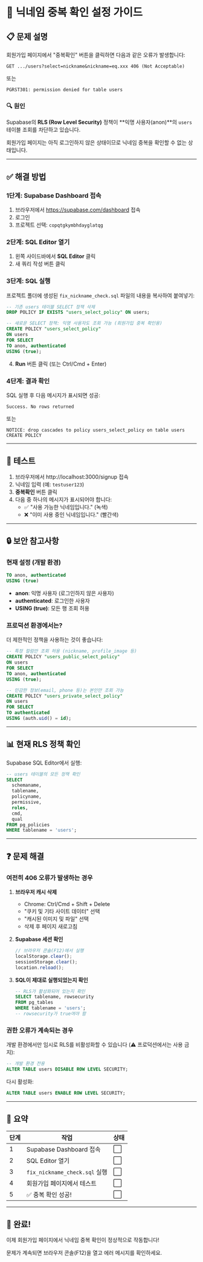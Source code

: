 # 🔧 닉네임 중복 확인 설정 가이드

## 📋 문제 설명

회원가입 페이지에서 "중복확인" 버튼을 클릭하면 다음과 같은 오류가 발생합니다:

```
GET .../users?select=nickname&nickname=eq.xxx 406 (Not Acceptable)
```

또는

```
PGRST301: permission denied for table users
```

### 🔍 원인

Supabase의 **RLS (Row Level Security)** 정책이 **익명 사용자(anon)**의 `users` 테이블 조회를 차단하고 있습니다.

회원가입 페이지는 아직 로그인하지 않은 상태이므로 닉네임 중복을 확인할 수 없는 상태입니다.

---

## ✅ 해결 방법

### 1단계: Supabase Dashboard 접속

1. 브라우저에서 https://supabase.com/dashboard 접속
2. 로그인
3. 프로젝트 선택: `copqtgkymbhdayglatqg`

### 2단계: SQL Editor 열기

1. 왼쪽 사이드바에서 **SQL Editor** 클릭
2. 새 쿼리 작성 버튼 클릭

### 3단계: SQL 실행

프로젝트 폴더에 생성된 `fix_nickname_check.sql` 파일의 내용을 복사하여 붙여넣기:

```sql
-- 기존 users 테이블 SELECT 정책 삭제
DROP POLICY IF EXISTS "users_select_policy" ON users;

-- 새로운 SELECT 정책: 익명 사용자도 조회 가능 (회원가입 중복 확인용)
CREATE POLICY "users_select_policy"
ON users
FOR SELECT
TO anon, authenticated
USING (true);
```

4. **Run** 버튼 클릭 (또는 Ctrl/Cmd + Enter)

### 4단계: 결과 확인

SQL 실행 후 다음 메시지가 표시되면 성공:

```
Success. No rows returned
```

또는

```
NOTICE: drop cascades to policy users_select_policy on table users
CREATE POLICY
```

---

## 🧪 테스트

1. 브라우저에서 http://localhost:3000/signup 접속
2. 닉네임 입력 (예: `testuser123`)
3. **중복확인** 버튼 클릭
4. 다음 중 하나의 메시지가 표시되어야 합니다:
   - ✅ "사용 가능한 닉네임입니다." (녹색)
   - ❌ "이미 사용 중인 닉네임입니다." (빨간색)

---

## 🔒 보안 참고사항

### 현재 설정 (개발 환경)

```sql
TO anon, authenticated
USING (true)
```

- **anon**: 익명 사용자 (로그인하지 않은 사용자)
- **authenticated**: 로그인한 사용자
- **USING (true)**: 모든 행 조회 허용

### 프로덕션 환경에서는?

더 제한적인 정책을 사용하는 것이 좋습니다:

```sql
-- 특정 컬럼만 조회 허용 (nickname, profile_image 등)
CREATE POLICY "users_public_select_policy"
ON users
FOR SELECT
TO anon, authenticated
USING (true);

-- 민감한 정보(email, phone 등)는 본인만 조회 가능
CREATE POLICY "users_private_select_policy"
ON users
FOR SELECT
TO authenticated
USING (auth.uid() = id);
```

---

## 📊 현재 RLS 정책 확인

Supabase SQL Editor에서 실행:

```sql
-- users 테이블의 모든 정책 확인
SELECT
  schemaname,
  tablename,
  policyname,
  permissive,
  roles,
  cmd,
  qual
FROM pg_policies
WHERE tablename = 'users';
```

---

## ❓ 문제 해결

### 여전히 406 오류가 발생하는 경우

1. **브라우저 캐시 삭제**
   - Chrome: Ctrl/Cmd + Shift + Delete
   - "쿠키 및 기타 사이트 데이터" 선택
   - "캐시된 이미지 및 파일" 선택
   - 삭제 후 페이지 새로고침

2. **Supabase 세션 확인**
   ```javascript
   // 브라우저 콘솔(F12)에서 실행
   localStorage.clear();
   sessionStorage.clear();
   location.reload();
   ```

3. **SQL이 제대로 실행되었는지 확인**
   ```sql
   -- RLS가 활성화되어 있는지 확인
   SELECT tablename, rowsecurity
   FROM pg_tables
   WHERE tablename = 'users';
   -- rowsecurity가 true여야 함
   ```

### 권한 오류가 계속되는 경우

개발 환경에서만 임시로 RLS를 비활성화할 수 있습니다 (⚠️ 프로덕션에서는 사용 금지):

```sql
-- 개발 환경 전용
ALTER TABLE users DISABLE ROW LEVEL SECURITY;
```

다시 활성화:

```sql
ALTER TABLE users ENABLE ROW LEVEL SECURITY;
```

---

## 📝 요약

| 단계 | 작업 | 상태 |
|------|------|------|
| 1 | Supabase Dashboard 접속 | ⬜ |
| 2 | SQL Editor 열기 | ⬜ |
| 3 | `fix_nickname_check.sql` 실행 | ⬜ |
| 4 | 회원가입 페이지에서 테스트 | ⬜ |
| 5 | ✅ 중복 확인 성공! | ⬜ |

---

## 🎉 완료!

이제 회원가입 페이지에서 닉네임 중복 확인이 정상적으로 작동합니다!

문제가 계속되면 브라우저 콘솔(F12)을 열고 에러 메시지를 확인하세요.

